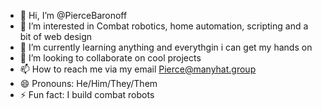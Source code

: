- 👋 Hi, I’m @PierceBaronoff
- 👀 I’m interested in Combat robotics, home automation, scripting and a bit of web design
- 🌱 I’m currently learning anything and everythgin i can get my hands on
- 💞️ I’m looking to collaborate on cool projects
- 📫 How to reach me via my email Pierce@manyhat.group 
- 😄 Pronouns: He/Him/They/Them
- ⚡ Fun fact: I build combat robots

<!---
PierceBaronoff/PierceBaronoff is a ✨ special ✨ repository because its `README.md` (this file) appears on your GitHub profile.
You can click the Preview link to take a look at your changes.
--->
